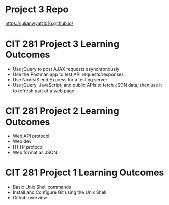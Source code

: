 # Project 3 Repo
https://julianwyatt1016.github.io/

# CIT 281 Project 3 Learning Outcomes

- Use jQuery to post AJAX requests asynchronously
- Use the Postman app to test API requests/responses
- Use NodeJS end Express for a testing server
- Use jQuery, JavaScript, and public APIs to fetch JSON data, then use it to refresh part of a web page

# CIT 281 Project 2 Learning Outcomes

- Web API protocol
- Web dev
- HTTP protocol
- Web format as JSON


# CIT 281 Project 1 Learning Outcomes

- Basic Unix Shell commands
- Install and Configure Git using the Unix Shell
- Github overview
